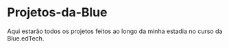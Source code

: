 # Projetos-da-Blue
Aqui estarão todos os projetos feitos ao longo da minha estadia no curso da Blue.edTech.
